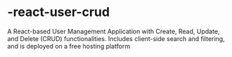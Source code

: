 # -react-user-crud
A React-based User Management Application with Create, Read, Update, and Delete (CRUD) functionalities. Includes client-side search and filtering, and is deployed on a free hosting platform
